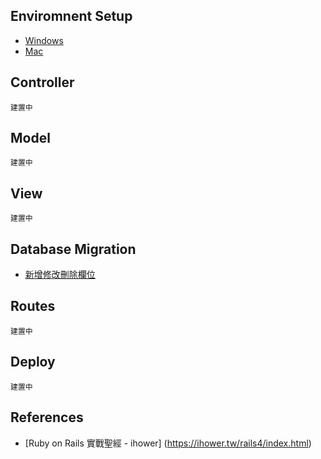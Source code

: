 Enviromnent Setup
-----------------

- [Windows](windows_setup.md)
- [Mac](mac_setup.md)

Controller
----------

`建置中`

Model
-----

`建置中`

View
----

`建置中`

Database Migration
------------------

- [新增修改刪除欄位](modify_column.md)

Routes
------

`建置中`

Deploy
------

`建置中`

References
----------

- [Ruby on Rails 實戰聖經 - ihower] (https://ihower.tw/rails4/index.html)

